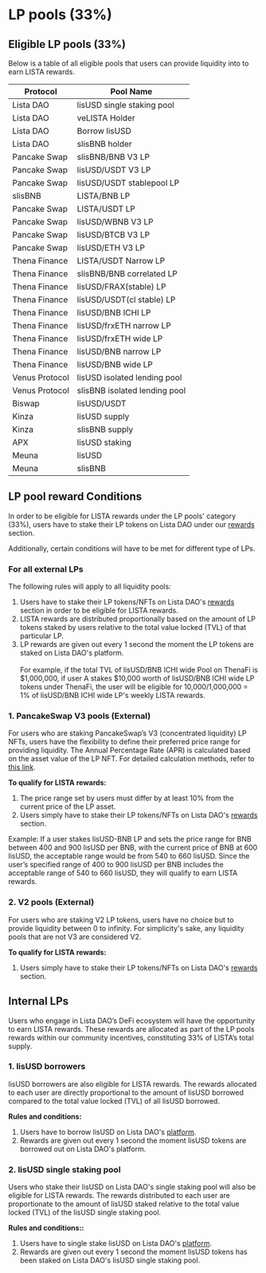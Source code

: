 # LP pools (33%)

## Eligible LP pools (33%)

Below is a table of all eligible pools that users can provide liquidity into to earn LISTA rewards.&#x20;

| **Protocol**   | **Pool Name**                 |
| -------------- | ----------------------------- |
| Lista DAO      | lisUSD single staking pool    |
| Lista DAO      | veLISTA Holder                |
| Lista DAO      | Borrow lisUSD                 |
| Lista DAO      | slisBNB holder                |
| Pancake Swap   | slisBNB/BNB V3 LP             |
| Pancake Swap   | lisUSD/USDT V3 LP             |
| Pancake Swap   | lisUSD/USDT stablepool LP     |
| slisBNB        | LISTA/BNB LP                  |
| Pancake Swap   | LISTA/USDT LP                 |
| Pancake Swap   | lisUSD/WBNB V3 LP             |
| Pancake Swap   | lisUSD/BTCB V3 LP             |
| Pancake Swap   | lisUSD/ETH V3 LP              |
| Thena Finance  | LISTA/USDT Narrow LP          |
| Thena Finance  | slisBNB/BNB correlated LP     |
| Thena Finance  | lisUSD/FRAX(stable) LP        |
| Thena Finance  | lisUSD/USDT(cl stable) LP     |
| Thena Finance  | lisUSD/BNB ICHI LP            |
| Thena Finance  | lisUSD/frxETH narrow LP       |
| Thena Finance  | lisUSD/frxETH wide LP         |
| Thena Finance  | lisUSD/BNB narrow LP          |
| Thena Finance  | lisUSD/BNB wide LP            |
| Venus Protocol | lisUSD isolated lending pool  |
| Venus Protocol | slisBNB isolated lending pool |
| Biswap         | lisUSD/USDT                   |
| Kinza          | lisUSD supply                 |
| Kinza          | slisBNB supply                |
| APX            | lisUSD staking                |
| Meuna          | lisUSD                        |
| Meuna          | slisBNB                       |

## LP pool reward Conditions

In order to be eligible for LISTA rewards under the LP pools' category (33%), users have to stake their LP tokens on Lista DAO under our [rewards](https://lista.org/rewards) section.

Additionally, certain conditions will have to be met for different type of LPs.

### For all external LPs

The following rules will apply to all liquidity pools:

1. Users have to stake their LP tokens/NFTs on Lista DAO's [rewards](https://lista.org/rewards) section in order to be eligible for LISTA rewards.
2. LISTA rewards are distributed proportionally based on the amount of LP tokens staked by users relative to the total value locked (TVL) of that particular LP.
3. LP rewards are given out every 1 second the moment the LP tokens are staked on Lista DAO's platform.\
   \
   For example, if the total TVL of lisUSD/BNB ICHI wide Pool on ThenaFi is $1,000,000, if user A stakes $10,000 worth of lisUSD/BNB ICHI wide LP tokens under ThenaFi, the user will be eligible for 10,000/1,000,000 = 1% of lisUSD/BNB ICHI wide LP's weekly LISTA rewards.&#x20;

### 1. PancakeSwap V3 pools (External)

For users who are staking PancakeSwap’s V3 (concentrated liquidity) LP NFTs, users have the flexibility to define their preferred price range for providing liquidity. The Annual Percentage Rate (APR) is calculated based on the asset value of the LP NFT. For detailed calculation methods, refer to [this link](https://www.notion.so/2-4-LISTA-Emission-APR-a25606c2417643cfad09172f7112b267?pvs=21).

**To qualify for LISTA rewards:**

1. The price range set by users must differ by at least 10% from the current price of the LP asset.
2. Users simply have to stake their LP tokens/NFTs on Lista DAO's [rewards](https://lista.org/rewards) section.

Example: If a user stakes lisUSD-BNB LP and sets the price range for BNB between 400 and 900 lisUSD per BNB, with the current price of BNB at 600 lisUSD, the acceptable range would be from 540 to 660 lisUSD. Since the user’s specified range of 400 to 900 lisUSD per BNB includes the acceptable range of 540 to 660 lisUSD, they will qualify to earn LISTA rewards.

### 2. V2 pools (External)

For users who are staking V2 LP tokens, users have no choice but to provide liquidity between 0 to infinity. For simplicity's sake, any liquidity pools that are not V3 are considered V2.&#x20;

**To qualify for LISTA rewards:**

1. Users simply have to stake their LP tokens/NFTs on Lista DAO's [rewards](https://lista.org/rewards) section.

## Internal LPs

Users who engage in Lista DAO’s DeFi ecosystem will have the opportunity to earn LISTA rewards. These rewards are allocated as part of the LP pools rewards within our community incentives, constituting 33% of LISTA’s total supply.

### 1. lisUSD borrowers

lisUSD borrowers are also eligible for LISTA rewards. The rewards allocated to each user are directly proportional to the amount of lisUSD borrowed compared to the total value locked (TVL) of all lisUSD borrowed.

**Rules and conditions:**

1. Users have to borrow lisUSD on Lista DAO's [platform](https://lista.org/cdp/loans).
2. Rewards are given out every 1 second the moment lisUSD tokens are borrowed out on Lista DAO's platform.

### 2. lisUSD single staking pool

Users who stake their lisUSD on Lista DAO's single staking pool will also be eligible for LISTA rewards. The rewards distributed to each user are proportionate to the amount of lisUSD staked relative to the total value locked (TVL) of the lisUSD single staking pool.

**Rules and conditions::**

1. Users have to single stake lisUSD on Lista DAO's [platform](https://lista.org/cdp/earn).
2. Rewards are given out every 1 second the moment lisUSD tokens has been staked on Lista DAO's lisUSD single staking pool.
